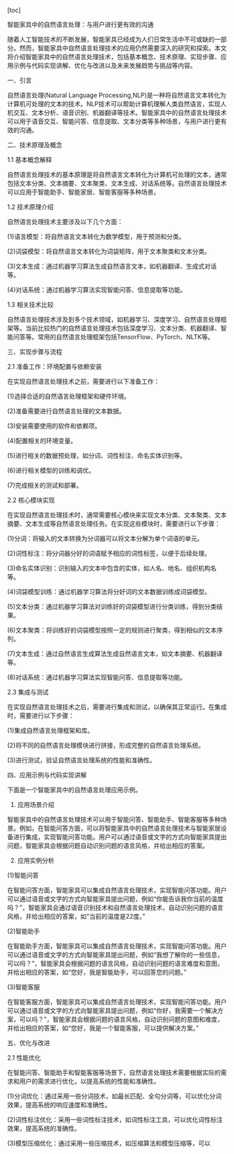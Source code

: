 
[toc]                    
                
                
智能家具中的自然语言处理：与用户进行更有效的沟通

随着人工智能技术的不断发展，智能家具已经成为人们日常生活中不可或缺的一部分。然而，智能家具中自然语言处理技术的应用仍然需要深入的研究和探索。本文将介绍智能家具中的自然语言处理技术，包括基本概念、技术原理、实现步骤、应用示例与代码实现讲解、优化与改进以及未来发展趋势与挑战等内容。

一、引言

自然语言处理(Natural Language Processing,NLP)是一种将自然语言文本转化为计算机可处理的文本的技术。NLP技术可以帮助计算机理解人类自然语言，实现人机交互、文本分析、语音识别、机器翻译等技术。智能家具中的自然语言处理技术可以用于语音交互、智能问答、信息提取、文本分类等多种场景，与用户进行更有效的沟通。

二、技术原理及概念

1.1 基本概念解释

自然语言处理技术的基本原理是将自然语言文本转化为计算机可处理的文本，通常包括文本分类、文本摘要、文本聚类、文本生成、对话系统等。自然语言处理技术可以应用于智能助手、智能家居、智能客服等多种场景。

1.2 技术原理介绍

自然语言处理技术主要涉及以下几个方面：

(1)语言模型：将自然语言文本转化为数学模型，用于预测和分类。

(2)词袋模型：将自然语言文本转化为词袋矩阵，用于文本聚类和文本分类。

(3)文本生成：通过机器学习算法生成自然语言文本，如机器翻译、生成式对话等。

(4)对话系统：通过机器学习算法实现智能问答、信息提取等功能。

1.3 相关技术比较

自然语言处理技术涉及到多个技术领域，如机器学习、深度学习、自然语言处理框架等。当前比较热门的自然语言处理技术包括深度学习、文本分类、机器翻译、智能问答等。常用的自然语言处理框架包括TensorFlow、PyTorch、NLTK等。

三、实现步骤与流程

2.1 准备工作：环境配置与依赖安装

在实现自然语言处理技术之前，需要进行以下准备工作：

(1)选择合适的自然语言处理框架和硬件环境。

(2)准备需要进行自然语言处理的文本数据。

(3)安装需要使用的软件和依赖项。

(4)配置相关的环境变量。

(5)进行相关的数据预处理，如分词、词性标注、命名实体识别等。

(6)进行相关模型的训练和调优。

(7)完成相关的测试和部署。

2.2 核心模块实现

在实现自然语言处理技术时，通常需要核心模块来实现文本分类、文本聚类、文本摘要、文本生成等自然语言处理任务。在实现这些模块时，需要进行以下步骤：

(1)分词：将输入的文本转换为分词器可以将文本分解为单个词语的单元。

(2)词性标注：将分词器分好的词语赋予相应的词性标签，以便于后续处理。

(3)命名实体识别：识别输入的文本中包含的实体，如人名、地名、组织机构名等。

(4)词袋模型训练：通过机器学习算法将分好词的文本数据训练成词袋模型。

(5)文本分类：通过机器学习算法对训练好的词袋模型进行分类训练，得到分类结果。

(6)文本聚类：将训练好的词袋模型按照一定的规则进行聚类，得到相似的文本序列。

(7)文本生成：通过自然语言生成算法生成自然语言文本，如文本摘要、机器翻译等。

(8)对话系统：通过机器学习算法实现智能问答、信息提取等功能。

2.3 集成与测试

在实现自然语言处理技术之后，需要进行集成和测试，以确保其正常运行。在集成时，需要进行以下步骤：

(1)集成自然语言处理框架和库。

(2)将不同的自然语言处理模块进行拼接，形成完整的自然语言处理系统。

(3)进行测试，验证自然语言处理系统的性能和准确性。

四、应用示例与代码实现讲解

下面是一个智能家具中的自然语言处理应用示例。

1. 应用场景介绍

智能家具中的自然语言处理技术可以用于智能问答、智能助手、智能客服等多种场景。例如，在智能问答方面，可以将智能家具中的自然语言处理技术与智能家居设备进行集成，实现智能问答功能。用户可以通过语音或文字的方式向智能家具提出问题，智能家具会根据问题自动识别问题的语言风格，并给出相应的答案。

2. 应用实例分析

(1)智能问答

在智能问答方面，智能家具可以集成自然语言处理技术，实现智能问答功能。用户可以通过语音或文字的方式向智能家具提出问题，例如“你能告诉我你当前的温度吗？”，智能家具会通过语音识别技术和自然语言处理技术，自动识别问题的语言风格，并给出相应的答案，如“当前的温度是22度。”

(2)智能助手

在智能助手方面，智能家具可以集成自然语言处理技术，实现智能问答功能。用户可以通过语音或文字的方式向智能家具提出问题，例如“我想了解你的一些信息，可以吗？”，智能家具会根据问题的语言风格，自动识别问题的语言难度和意图，并给出相应的答案，如“您好，我是智能助手，可以回答您的问题。”

(3)智能客服

在智能客服方面，智能家具可以集成自然语言处理技术，实现智能问答功能。用户可以通过语音或文字的方式向智能家具提出问题，例如“你好，我需要一个解决方案，可以吗？”，智能家具会根据问题的语言风格，自动识别问题的意图和难度，并给出相应的答案，如“您好，我是一个智能客服，可以提供解决方案。”

五、优化与改进

2.1 性能优化

在智能问答、智能助手和智能客服等场景下，自然语言处理技术需要根据实际的需求和用户的需求进行优化，以提高系统的性能和准确性。

(1)分词优化：通过采用一些分词技术，如最长匹配、全句分词等，可以优化分词效果，提高系统的响应速度和准确性。

(2)词性标注优化：采用一些词性标注技术，如词性标注工具，可以优化词性标注效果，提高系统的准确性。

(3)模型压缩优化：通过采用一些压缩技术，如压缩算法和模型压缩等，可以

